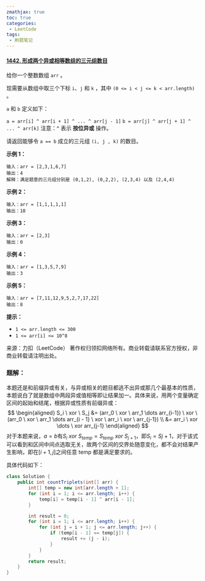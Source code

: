 ```yaml
---
zmathjax: true
toc: true
categories:
 - LeetCode
tags:
 - 刷题笔记
---
```


#### [1442. 形成两个异或相等数组的三元组数目](https://leetcode-cn.com/problems/count-triplets-that-can-form-two-arrays-of-equal-xor/)

给你一个整数数组 `arr` 。

现需要从数组中取三个下标 `i`、`j` 和 `k` ，其中 `(0 <= i < j <= k < arr.length) `。

`a` 和 `b` 定义如下：

`a = arr[i] ^ arr[i + 1] ^ ... ^ arr[j - 1]`
`b = arr[j] ^ arr[j + 1] ^ ... ^ arr[k]`
注意：^ 表示 **按位异或** 操作。

请返回能够令 `a == b` 成立的三元组 `(i, j , k)` 的数目。

<!--more-->

**示例 1：**

```
输入：arr = [2,3,1,6,7]
输出：4
解释：满足题意的三元组分别是 (0,1,2), (0,2,2), (2,3,4) 以及 (2,4,4)
```

**示例 2：**

```
输入：arr = [1,1,1,1,1]
输出：10
```

**示例 3：**

```
输入：arr = [2,3]
输出：0
```

**示例 4：**

```
输入：arr = [1,3,5,7,9]
输出：3
```

**示例 5：**

```
输入：arr = [7,11,12,9,5,2,7,17,22]
输出：8
```

**提示：**

-   `1 <= arr.length <= 300`
-   `1 <= arr[i] <= 10^8`

来源：力扣（LeetCode）
著作权归领扣网络所有。商业转载请联系官方授权，非商业转载请注明出处。

### 题解：

本题还是和前缀异或有关，与异或相关的题目都逃不出异或那几个最基本的性质，本题说白了就是数组中两段异或值相等即让结果加一。具体来说，用两个变量确定区间的起始和结尾，根据异或性质有前缀异或：
$$
\begin{aligned}
S_i \ xor \ S_j &= (arr_0 \ xor \ arr_1 \dots arr_{i-1}) \ xor \ (arr_0 \ xor \ arr_1 \dots arr_{i - 1} \ xor \ arr_i \ xor \ arr_{j-1}) \\
&= arr_i \ xor \dots \ xor arr_{j-1}
\end{aligned}
$$
对于本题来说，$a=b$有$S_{i} \ xor \ S_{temp} = S_{temp} \ xor \ S_{j+1}$，即$S_i = S{j+1}$，对于该式可以看到和区间中间点选取无关，故两个区间的交界处随意变化，都不会对结果产生影响，即在$[i+1, j]$之间任意 temp 都是满足要求的。

具体代码如下：

```java
class Solution {
    public int countTriplets(int[] arr) {
        int[] temp = new int[arr.length + 1];
        for (int i = 1; i <= arr.length; i++) {
            temp[i] = temp[i - 1] ^ arr[i - 1];
        }

        int result = 0;
        for (int i = 1; i <= arr.length; i++) {
            for (int j = i + 1; j <= arr.length; j++) {
                if (temp[i - 1] == temp[j]) {
                    result += (j - i);
                }
            }
        }
        return result;
    }
}
```

